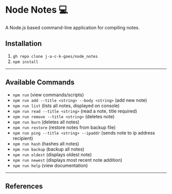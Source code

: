 # Node Notes 💻
A Node.js based command-line application for compiling notes. 

## Installation
1. `gh repo clone j-a-c-k-goes/node_notes`
2. `npm install`
---

## Available Commands

* `npm run` (view commands/scripts)
* `npm run add --title <string> --body <string>` (add new note)
* `npm run list` (lists all notes, displayed on console)
* `npm run read --title <string>` (read a note, title required)
* `npm run remove --title <string>` (deletes note)
* `npm run burn` (deletes all notes)
* `npm run restore` (restore notes from backup file)
* `npm run ping --title <string> --ipaddr` (sends note to ip address recipient)
* `npm run hash` (hashes all notes)
* `npm run backup` (backup all notes)
* `npm run oldest` (displays oldest note)
* `npm run newest` (displays most recent note addition)
* `npm run help` (view documentation)

---

## References
